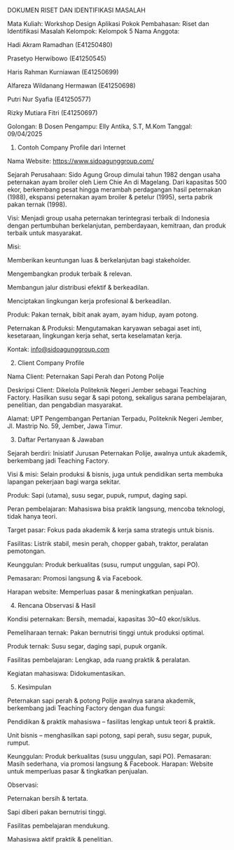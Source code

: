 DOKUMEN RISET DAN IDENTIFIKASI MASALAH

Mata Kuliah: Workshop Design Aplikasi
Pokok Pembahasan: Riset dan Identifikasi Masalah
Kelompok: Kelompok 5
Nama Anggota:

Hadi Akram Ramadhan (E41250480)

Prasetyo Herwibowo (E41250545)

Haris Rahman Kurniawan (E41250699)

Alfareza Wildanang Hermawan (E41250698)

Putri Nur Syafia (E41250577)

Rizky Mutiara Fitri (E41250697)

Golongan: B
Dosen Pengampu: Elly Antika, S.T, M.Kom
Tanggal: 09/04/2025

1. Contoh Company Profile dari Internet

Nama Website: https://www.sidoagunggroup.com/

Sejarah Perusahaan:
Sido Agung Group dimulai tahun 1982 dengan usaha peternakan ayam broiler oleh Liem Chie An di Magelang. Dari kapasitas 500 ekor, berkembang pesat hingga merambah perdagangan hasil peternakan (1988), ekspansi peternakan ayam broiler & petelur (1995), serta pabrik pakan ternak (1998).

Visi: Menjadi group usaha peternakan terintegrasi terbaik di Indonesia dengan pertumbuhan berkelanjutan, pemberdayaan, kemitraan, dan produk terbaik untuk masyarakat.

Misi:

Memberikan keuntungan luas & berkelanjutan bagi stakeholder.

Mengembangkan produk terbaik & relevan.

Membangun jalur distribusi efektif & berkeadilan.

Menciptakan lingkungan kerja profesional & berkeadilan.

Produk: Pakan ternak, bibit anak ayam, ayam hidup, ayam potong.

Peternakan & Produksi: Mengutamakan karyawan sebagai aset inti, kesetaraan, lingkungan kerja sehat, serta keselamatan kerja.

Kontak: info@sidoagunggroup.com

2. Client Company Profile

Nama Client: Peternakan Sapi Perah dan Potong Polije

Deskripsi Client:
Dikelola Politeknik Negeri Jember sebagai Teaching Factory. Hasilkan susu segar & sapi potong, sekaligus sarana pembelajaran, penelitian, dan pengabdian masyarakat.

Alamat: UPT Pengembangan Pertanian Terpadu, Politeknik Negeri Jember, Jl. Mastrip No. 59, Jember, Jawa Timur.

3. Daftar Pertanyaan & Jawaban

Sejarah berdiri: Inisiatif Jurusan Peternakan Polije, awalnya untuk akademik, berkembang jadi Teaching Factory.

Visi & misi: Selain produksi & bisnis, juga untuk pendidikan serta membuka lapangan pekerjaan bagi warga sekitar.

Produk: Sapi (utama), susu segar, pupuk, rumput, daging sapi.

Peran pembelajaran: Mahasiswa bisa praktik langsung, mencoba teknologi, tidak hanya teori.

Target pasar: Fokus pada akademik & kerja sama strategis untuk bisnis.

Fasilitas: Listrik stabil, mesin perah, chopper gabah, traktor, peralatan pemotongan.

Keunggulan: Produk berkualitas (susu, rumput unggulan, sapi PO).

Pemasaran: Promosi langsung & via Facebook.

Harapan website: Memperluas pasar & meningkatkan penjualan.

4. Rencana Observasi & Hasil

Kondisi peternakan: Bersih, memadai, kapasitas 30–40 ekor/siklus.

Pemeliharaan ternak: Pakan bernutrisi tinggi untuk produksi optimal.

Produk ternak: Susu segar, daging sapi, pupuk organik.

Fasilitas pembelajaran: Lengkap, ada ruang praktik & peralatan.

Kegiatan mahasiswa: Didokumentasikan.

5. Kesimpulan

Peternakan sapi perah & potong Polije awalnya sarana akademik, berkembang jadi Teaching Factory dengan dua fungsi:

Pendidikan & praktik mahasiswa – fasilitas lengkap untuk teori & praktik.

Unit bisnis – menghasilkan sapi potong, sapi perah, susu segar, pupuk, rumput.

Keunggulan: Produk berkualitas (susu unggulan, sapi PO).
Pemasaran: Masih sederhana, via promosi langsung & Facebook.
Harapan: Website untuk memperluas pasar & tingkatkan penjualan.

Observasi:

Peternakan bersih & tertata.

Sapi diberi pakan bernutrisi tinggi.

Fasilitas pembelajaran mendukung.

Mahasiswa aktif praktik & penelitian.